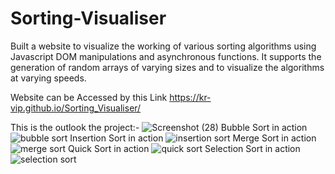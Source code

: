 # Sorting-Visualiser
Built a website to visualize the working of various sorting algorithms using Javascript DOM manipulations and asynchronous functions. It supports the generation of random arrays of varying sizes and to visualize the algorithms at varying speeds.

Website can be Accessed by this Link https://kr-vip.github.io/Sorting_Visualiser/

This is the outlook the project:-
![Screenshot (28)](https://user-images.githubusercontent.com/112797190/190854413-828d6237-b4b9-46e8-9f44-84c468988944.png)
Bubble Sort in action
![bubble sort](https://user-images.githubusercontent.com/112797190/190854426-ed7d4290-fa77-4b51-94d5-2b11f3cd9c83.png)
Insertion Sort in action
![insertion sort](https://user-images.githubusercontent.com/112797190/190854432-0c814c0e-6c59-4381-a9b6-55ad91c468e0.png)
Merge Sort in action
![merge sort](https://user-images.githubusercontent.com/112797190/190854435-58b528cf-3ffa-41ef-8e88-dc3b806ec085.png)
Quick Sort in action
![quick sort](https://user-images.githubusercontent.com/112797190/190854437-4a7939d8-0046-4e04-8ebd-acce5253258f.png)
Selection Sort in action
![selection sort](https://user-images.githubusercontent.com/112797190/190854442-6ab887c7-2441-41ec-a74f-c13f1f335863.png)

